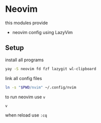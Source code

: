 # Neovim
this modules provide
- neovim config using LazyVim

## Setup
install all programs
``` sh
yay -S neovim fd fzf lazygit wl-clipboard
```

link all config files
``` sh
ln -s "$PWD/nvim" ~/.config/nvim
```

to run neovim use `v`
```sh
v
```

when reload use `:cq`

